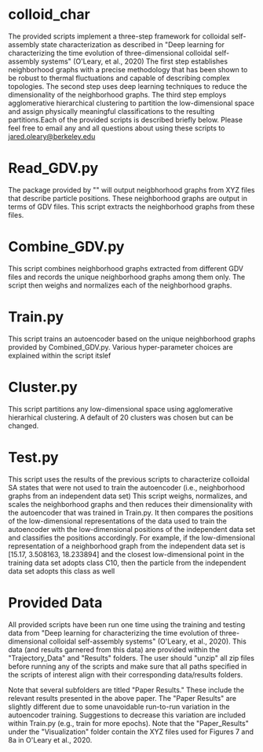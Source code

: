 # colloid_char
The provided scripts implement a three-step framework for colloidal self-assembly state characterization as described in "Deep learning for characterizing the time evolution of three-dimensional colloidal self-assembly systems" (O'Leary, et al., 2020) The first step establishes neighborhood graphs with a precise methodology that has been shown to be robust to thermal fluctuations and capable of describing complex topologies. The second step uses deep learning techniques to reduce the dimensionality of the neighborhood graphs. The third step employs agglomerative hierarchical clustering to partition the low-dimensional space and assign physically meaningful classifications to the resulting partitions.Each of the provided scripts is described briefly below. Please feel free to email any and all questions about using these scripts to jared.oleary@berkeley.edu

# Read_GDV.py 
The package provided by "" will output neigbhorhood graphs from XYZ files that describe particle positions. These neighborhood graphs are output in terms of GDV files. This script extracts the neighborhood graphs from these files.

# Combine_GDV.py
This script combines neighborhood graphs extracted from different GDV files and records the unique neighborhood graphs among them only. The script then weighs and normalizes each of the neighborhood graphs.

# Train.py
This script trains an autoencoder based on the unique neighborhood graphs provided by Combined_GDV.py. Various hyper-parameter choices are explained within the script itslef

# Cluster.py
This script partitions any low-dimensional space using agglomerative hierarhical clustering. A default of 20 clusters was chosen but can be changed.

# Test.py
This script uses the results of the previous scripts to characterize colloidal SA states that were not used to train the autoencoder (i.e., neighborhood graphs from an independent data set) This script weighs, normalizes, and scales the neighborhood graphs and then reduces their dimensionality with the autoencoder that was trained in Train.py. It then compares the positions of the low-dimensional representations of the data used to train the autoencoder with the low-dimensional positions of the independent data set and classifies the positions accordingly. For example, if the low-dimensional representation of a neighborhood graph from the independent data set is [15.17, 3.508163, 18.233894] and the closest low-dimensional point in the training data set adopts class C10, then the particle from the independent data set adopts this class as well

# Provided Data
All provided scripts have been run one time using the training and testing data from "Deep learning for characterizing the time evolution of three-dimensional colloidal self-assembly systems" (O'Leary, et al., 2020). This data (and results garnered from this data) are provided within the "Trajectory_Data" and "Results" folders. The user should "unzip" all zip files before running any of the scripts and make sure that all paths specified in the scripts of interest align with their corresponding data/results folders. 

Note that several subfolders are titled "Paper Results." These include the relevant results presented in the above paper. The "Paper Results" are slightly different due to some unavoidable run-to-run variation in the autoencoder training. Suggestions to decrease this variation are included within Train.py (e.g., train for more epochs). Note that the "Paper_Results" under the "Visualization" folder contain the XYZ files used for Figures 7 and 8a in O'Leary et al., 2020.


